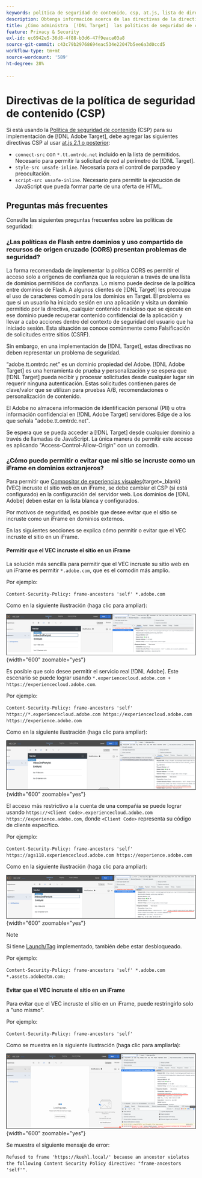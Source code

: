 ```yaml
---
keywords: política de seguridad de contenido, csp, at.js, lista de direcciones permitidas, lista de permitidos, parpadeo, ocultar previamente, ocultamiento previo, ocultamiento previo, política de seguridad de contenido, iFrame, iframe
description: Obtenga información acerca de las directivas de la directiva de seguridad de contenido (CSP) que debe agregar al usar  [!DNL Adobe Target].
title: ¿Cómo administra  [!DNL Target]  las políticas de seguridad de contenido (CSP)?
feature: Privacy & Security
exl-id: ec6942e5-36d8-4f88-b3d6-47f9eaca03a8
source-git-commit: c43c79b29768694eac534e22047b5ee6a3d0ccd5
workflow-type: tm+mt
source-wordcount: '589'
ht-degree: 28%

---
```


# Directivas de la política de seguridad de contenido (CSP)

Si está usando la [Política de seguridad de contenido](https://en.wikipedia.org/wiki/Content_Security_Policy) (CSP) para su implementación de [!DNL Adobe Target], debe agregar las siguientes directivas CSP al usar [at.js 2.1 o posterior](../../implement/client-side/atjs/target-atjs-versions.md):

* `connect-src` con `*.tt.omtrdc.net` incluido en la lista de permitidos. Necesario para permitir la solicitud de red al perímetro de [!DNL Target].
* `style-src unsafe-inline`. Necesaria para el control de parpadeo y preocultación.
* `script-src unsafe-inline`. Necesario para permitir la ejecución de JavaScript que pueda formar parte de una oferta de HTML.

## Preguntas más frecuentes

Consulte las siguientes preguntas frecuentes sobre las políticas de seguridad:

### ¿Las políticas de Flash entre dominios y uso compartido de recursos de origen cruzado (CORS) presentan problemas de seguridad?

La forma recomendada de implementar la política CORS es permitir el acceso solo a orígenes de confianza que la requieran a través de una lista de dominios permitidos de confianza. Lo mismo puede decirse de la política entre dominios de Flash. A algunos clientes de [!DNL Target] les preocupa el uso de caracteres comodín para los dominios en Target. El problema es que si un usuario ha iniciado sesión en una aplicación y visita un dominio permitido por la directiva, cualquier contenido malicioso que se ejecute en ese dominio puede recuperar contenido confidencial de la aplicación y llevar a cabo acciones dentro del contexto de seguridad del usuario que ha iniciado sesión. Esta situación se conoce comúnmente como Falsificación de solicitudes entre sitios (CSRF).

Sin embargo, en una implementación de [!DNL Target], estas directivas no deben representar un problema de seguridad.

“adobe.tt.omtrdc.net” es un dominio propiedad del Adobe. [!DNL Adobe Target] es una herramienta de prueba y personalización y se espera que [!DNL Target] pueda recibir y procesar solicitudes desde cualquier lugar sin requerir ninguna autenticación. Estas solicitudes contienen pares de clave/valor que se utilizan para pruebas A/B, recomendaciones o personalización de contenido.

El Adobe no almacena información de identificación personal (PII) u otra información confidencial en [!DNL Adobe Target] servidores Edge de a los que señala &quot;adobe.tt.omtrdc.net&quot;.

Se espera que se pueda acceder a [!DNL Target] desde cualquier dominio a través de llamadas de JavaScript. La única manera de permitir este acceso es aplicando &quot;Access-Control-Allow-Origin&quot; con un comodín.

### ¿Cómo puedo permitir o evitar que mi sitio se incruste como un iFrame en dominios extranjeros?

Para permitir que [Compositor de experiencias visuales](https://experienceleague.adobe.com/docs/target/using/experiences/vec/visual-experience-composer.html?lang=es){target=_blank} (VEC) incruste el sitio web en un iFrame, se debe cambiar el CSP (si está configurado) en la configuración del servidor web. Los dominios de [!DNL Adobe] deben estar en la lista blanca y configurados.

Por motivos de seguridad, es posible que desee evitar que el sitio se incruste como un iFrame en dominios externos.

En las siguientes secciones se explica cómo permitir o evitar que el VEC incruste el sitio en un iFrame.

#### Permitir que el VEC incruste el sitio en un iFrame

La solución más sencilla para permitir que el VEC incruste su sitio web en un iFrame es permitir `*.adobe.com`, que es el comodín más amplio.

Por ejemplo:

`Content-Security-Policy: frame-ancestors 'self' *.adobe.com`

Como en la siguiente ilustración (haga clic para ampliar):


![CSP con el comodín más amplio](/help/dev/before-implement/privacy/assets/csp-adobe.png){width="600" zoomable="yes"}

Es posible que solo desee permitir el servicio real [!DNL Adobe]. Este escenario se puede lograr usando `*.experiencecloud.adobe.com + https://experiencecloud.adobe.com`.

Por ejemplo:

`Content-Security-Policy: frame-ancestors 'self' https://*.experiencecloud.adobe.com https://experiencecloud.adobe.com https://experience.adobe.com`

Como en la siguiente ilustración (haga clic para ampliar):

![CSP con ámbito de Experience Cloud](/help/dev/before-implement/privacy/assets/csp-experiencecloud.png){width="600" zoomable="yes"}

El acceso más restrictivo a la cuenta de una compañía se puede lograr usando `https://<Client Code>.experiencecloud.adobe.com https://experience.adobe.com`, donde `<Client Code>` representa su código de cliente específico.

Por ejemplo:

`Content-Security-Policy: frame-ancestors 'self'  https://ags118.experiencecloud.adobe.com https://experience.adobe.com`

Como en la siguiente ilustración (haga clic para ampliar):

![CSP con ámbito clientcode](/help/dev/before-implement/privacy/assets/csp-clientcode.png){width="600" zoomable="yes"}

>[!NOTE]
>
>Si tiene [Launch/Tag](/help/dev/implement/client-side/atjs/how-to-deployatjs/implement-target-using-adobe-launch.md) implementado, también debe estar desbloqueado.
>
>Por ejemplo:
>
> `Content-Security-Policy: frame-ancestors 'self' *.adobe.com *.assets.adobedtm.com;`

#### Evitar que el VEC incruste el sitio en un iFrame

Para evitar que el VEC incruste el sitio en un iFrame, puede restringirlo solo a &quot;uno mismo&quot;.

Por ejemplo:

`Content-Security-Policy: frame-ancestors 'self'`

Como se muestra en la siguiente ilustración (haga clic para ampliarla):

![Error de CSP](/help/dev/before-implement/privacy/assets/csp-error.png){width="600" zoomable="yes"}

Se muestra el siguiente mensaje de error:

`Refused to frame 'https://kuehl.local/' because an ancestor violates the following Content Security Policy directive: "frame-ancestors 'self'".`

